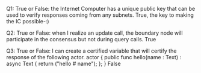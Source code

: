 Q1: True or False: the Internet Computer has a unique public key that can be used to verify responses coming from any subnets.
True, the key to making the IC possible-:)

Q2: True or False: when I realize an update call, the boundary node will participate in the consensus but not during query calls.
True 

Q3: True or False: I can create a certified variable that will certify the response of the following actor.
actor {
    public func hello(name : Text) : async Text {
        return ("hello # name");
    };
}
False